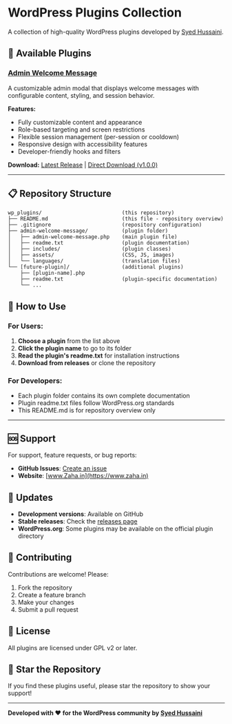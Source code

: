 # WordPress Plugins Collection

A collection of high-quality WordPress plugins developed by [Syed Hussaini](https://www.zaha.in).

## 🚀 Available Plugins

### [Admin Welcome Message](./admin-welcome-message/)
A customizable admin modal that displays welcome messages with configurable content, styling, and session behavior.

**Features:**
- Fully customizable content and appearance
- Role-based targeting and screen restrictions
- Flexible session management (per-session or cooldown)
- Responsive design with accessibility features
- Developer-friendly hooks and filters

**Download:** [Latest Release](https://github.com/syhussaini/wp_plugins/releases) | [Direct Download (v1.0.0)](./admin-welcome-message-v1.0.0.zip)

---

## 📋 Repository Structure

```
wp_plugins/                          (this repository)
├── README.md                        (this file - repository overview)
├── .gitignore                       (repository configuration)
├── admin-welcome-message/           (plugin folder)
│   ├── admin-welcome-message.php    (main plugin file)
│   ├── readme.txt                   (plugin documentation)
│   ├── includes/                    (plugin classes)
│   ├── assets/                      (CSS, JS, images)
│   └── languages/                   (translation files)
└── [future-plugin]/                 (additional plugins)
    ├── [plugin-name].php
    ├── readme.txt                   (plugin-specific documentation)
    └── ...
```

## 📖 How to Use

### **For Users:**
1. **Choose a plugin** from the list above
2. **Click the plugin name** to go to its folder
3. **Read the plugin's readme.txt** for installation instructions
4. **Download from releases** or clone the repository

### **For Developers:**
- Each plugin folder contains its own complete documentation
- Plugin readme.txt files follow WordPress.org standards
- This README.md is for repository overview only

---

## 🆘 Support

For support, feature requests, or bug reports:

- **GitHub Issues**: [Create an issue](https://github.com/syhussaini/wp_plugins/issues)
- **Website**: [www.Zaha.in](https://www.zaha.in)

## 🔄 Updates

- **Development versions**: Available on GitHub
- **Stable releases**: Check the [releases page](https://github.com/syhussaini/wp_plugins/releases)
- **WordPress.org**: Some plugins may be available on the official plugin directory

## 🤝 Contributing

Contributions are welcome! Please:

1. Fork the repository
2. Create a feature branch
3. Make your changes
4. Submit a pull request

## 📄 License

All plugins are licensed under GPL v2 or later.

## 🌟 Star the Repository

If you find these plugins useful, please star the repository to show your support!

---

**Developed with ❤️ for the WordPress community by [Syed Hussaini](https://www.zaha.in)**
